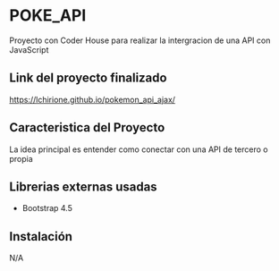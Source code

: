 # POKE_API
Proyecto con Coder House para realizar la intergracion de una API con JavaScript

## Link del proyecto finalizado
https://lchirione.github.io/pokemon_api_ajax/

## Caracteristica del Proyecto
La idea principal es entender como conectar con una API de tercero o propia
## Librerias externas usadas
- Bootstrap 4.5
## Instalación
N/A
